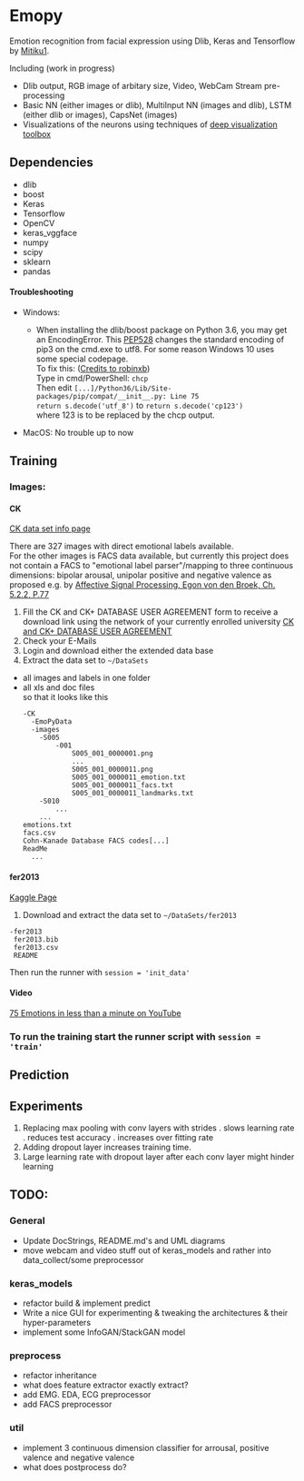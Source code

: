 # Emopy
Emotion recognition from facial expression using Dlib, Keras and Tensorflow by 
[Mitiku1](https://github.com/mitiku1).

Including (work in progress)
- Dlib output, RGB image of arbitary size, Video, WebCam Stream pre-processing
- Basic NN (either images or dlib), MultiInput NN (images and dlib), LSTM (either dlib or images), CapsNet (images)
- Visualizations of the neurons using techniques of 
[deep visualization toolbox](https://github.com/yosinski/deep-visualization-toolbox)

## Dependencies
- dlib
- boost
- Keras
- Tensorflow
- OpenCV
- keras_vggface
- numpy
- scipy
- sklearn
- pandas

#### Troubleshooting
- Windows:
    - When installing the dlib/boost package on Python 3.6, you may get an EncodingError. This 
[PEP528](https://www.python.org/dev/peps/pep-0528/) changes the standard encoding of pip3 on the 
cmd.exe to utf8. For some reason Windows 10 uses some special codepage.   
To fix this: ([Credits to robinxb](https://github.com/pypa/pip/issues/4251#issuecomment-279117184))   
Type in cmd/PowerShell: 
 `chcp`   
 Then edit `[...]/Python36/Lib/Site-packages/pip/compat/__init__.py: Line 75`  
 `return s.decode('utf_8')` to `return s.decode('cp123') `  
  where 123 is to be replaced by the chcp output.
  
 - MacOS: No trouble up to now
  
## Training  
### Images: 
#### CK 
[CK data set info page](http://www.pitt.edu/~emotion/ck-spread.htm) 

There are 327 images with direct emotional labels available.  
For the other images is FACS data available,
 but currently this project does not contain a FACS to "emotional label parser"/mapping to three continuous dimensions:
 bipolar arousal, unipolar positive and negative valence as proposed e.g. by 
 [Affective Signal Processing, Egon von den Broek, Ch. 5.2.2, P.77](https://research.utwente.nl/en/publications/affective-signal-processing-asp-unraveling-the-mystery-of-emotion)

1. Fill the CK and CK+ DATABASE USER AGREEMENT form to receive a download link using the network of your currently 
enrolled university
[CK and CK+ DATABASE USER AGREEMENT](http://www.consortium.ri.cmu.edu/ckagree/)
2. Check your E-Mails
3. Login and download either the extended data base
4. Extract the data set to ```~/DataSets``` 
- all images and labels in one folder  
- all xls and doc files  
so that it looks like this
    ```
    -CK
      -EmoPyData
      -images
        -S005
            -001
                S005_001_0000001.png
                ...
                S005_001_0000011.png
                S005_001_0000011_emotion.txt
                S005_001_0000011_facs.txt
                S005_001_0000011_landmarks.txt
        -S010
            ...
        ...        
  emotions.txt
  facs.csv
  Cohn-Kanade Database FACS codes[...]
  ReadMe
      ...
    ```
#### fer2013
[Kaggle Page](https://www.kaggle.com/c/challenges-in-representation-learning-facial-expression-recognition-challenge/data)
1. Download and extract the data set to ```~/DataSets/fer2013```
``` 
-fer2013
 fer2013.bib
 fer2013.csv
 README        
 ```

Then run the runner with ```session = 'init_data'```
#### Video
 [75 Emotions in less than a minute on YouTube](https://www.youtube.com/watch?v=ypqQ_mJIU3M)
 
 
### To run the training start the runner script with ```session = 'train'```

## Prediction

## Experiments
1. Replacing max pooling with conv layers with strides
    . slows learning rate
    . reduces test accuracy 
    . increases over fitting rate
2. Adding dropout layer increases training time.
3. Large learning rate with dropout layer after each 
    conv layer might hinder learning


## TODO:
### General
- Update DocStrings, README.md's and UML diagrams
- move webcam and video stuff out of keras_models and rather into data_collect/some preprocessor

### keras_models 
- refactor build & implement predict
- Write a nice GUI for experimenting & tweaking the architectures & their hyper-parameters
- implement some InfoGAN/StackGAN model

### preprocess
- refactor inheritance
- what does feature extractor exactly extract?
- add EMG. EDA, ECG preprocessor
- add FACS preprocessor

### util
- implement 3 continuous dimension classifier for arrousal, positive valence and negative valence
- what does postprocess do?
